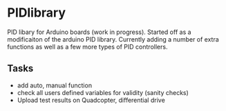 # PIDlibrary
PID libary for Arduino boards (work in progress). Started off as a modificaiton of the arduino PID library. Currently adding a number of extra functions as well as a few more types of PID controllers.

## Tasks ##

* add auto, manual function
* check all users defined variables for validity (sanity checks)
* Upload test results on Quadcopter, differential drive
